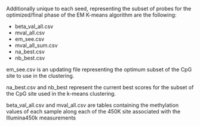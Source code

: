 
Additionally unique to each seed, representing the subset of probes for the optimized/final phase of the EM K-means algorithm are the following:

- beta_val_all.csv
- mval_all.csv
 - em_see.csv
 - mval_all_sum.csv
 - na_best.csv
 - nb_best.csv


em_see.csv is an updating file representing the optimum subset of the CpG site to use in the clustering.

na_best.csv and nb_best represent the current best scores for the subset of the CpG site used in the k-means clustering.

beta_val_all.csv and mval_all.csv are tables containing the methylation values of each sample along each of the 450K site associated with the Illumina450k measurements
